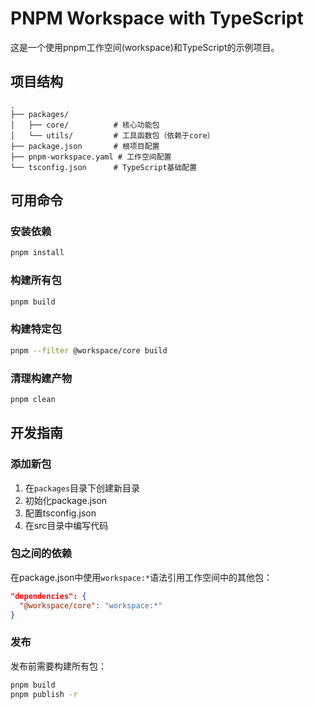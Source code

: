 # PNPM Workspace with TypeScript

这是一个使用pnpm工作空间(workspace)和TypeScript的示例项目。

## 项目结构

```
.
├── packages/
│   ├── core/          # 核心功能包
│   └── utils/         # 工具函数包（依赖于core）
├── package.json       # 根项目配置
├── pnpm-workspace.yaml # 工作空间配置
└── tsconfig.json      # TypeScript基础配置
```

## 可用命令

### 安装依赖

```bash
pnpm install
```

### 构建所有包

```bash
pnpm build
```

### 构建特定包

```bash
pnpm --filter @workspace/core build
```

### 清理构建产物

```bash
pnpm clean
```

## 开发指南

### 添加新包

1. 在`packages`目录下创建新目录
2. 初始化package.json
3. 配置tsconfig.json
4. 在src目录中编写代码

### 包之间的依赖

在package.json中使用`workspace:*`语法引用工作空间中的其他包：

```json
"dependencies": {
  "@workspace/core": "workspace:*"
}
```

### 发布

发布前需要构建所有包：

```bash
pnpm build
pnpm publish -r
```